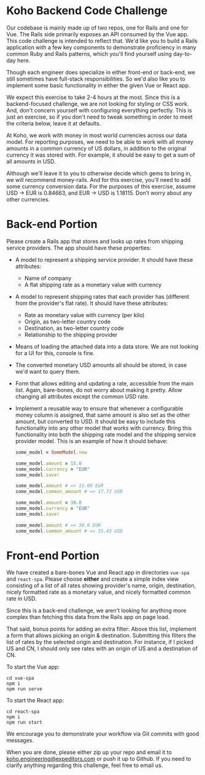 # Koho Backend Code Challenge

Our codebase is mainly made up of two repos, one for Rails and one for Vue. The Rails side primarily exposes an API consumed by the Vue app. This code challenge is intended to reflect that. We'd like you to build a Rails application with a few key components to demonstrate proficiency in many common Ruby and Rails patterns, which you'll find yourself using day-to-day here.

Though each engineer does specialize in either front-end or back-end, we still sometimes have full-stack responsibilities. So we'd also like you to implement some basic functionality in either the given Vue or React app.

We expect this exercise to take 2-4 hours at the most. Since this is a backend-focused challenge, we are not looking for styling or CSS work. And, don't concern yourself with configuring everything perfectly. This is just an exercise, so if you don't need to tweak something in order to meet the criteria below, leave it at defaults.

At Koho, we work with money in most world currencies across our data model. For reporting purposes, we need to be able to work with all money amounts in a common currency of US dollars, in addition to the original currency it was stored with. For example, it should be easy to get a sum of all amounts in USD.

Although we'll leave it to you to otherwise decide which gems to bring in, we will recommend money-rails. And for this exercise, you'll need to add some currency conversion data. For the purposes of this exercise, assume USD -> EUR is 0.84663, and EUR -> USD is 1.18115. Don’t worry about any other currencies.

# Back-end Portion

Please create a Rails app that stores and looks up rates from shipping service providers. The app should have these properties:

* A model to represent a shipping service provider. It should have these attributes:
  * Name of company
  * A flat shipping rate as a monetary value with currency

* A model to represent shipping rates that each provider has (different from the provider's flat rate). It should have these attributes:
  * Rate as monetary value with currency (per kilo)
  * Origin, as two-letter country code
  * Destination, as two-letter country code
  * Relationship to the shipping provider

* Means of loading the attached data into a data store. We are not looking for a UI for this, console is fine.
* The converted monetary USD amounts all should be stored, in case we'd want to query them.
* Form that allows editing and updating a rate, accessible from the main list. Again, bare-bones, do not worry about making it pretty.  Allow changing all attributes except the common USD rate.
* Implement a reusable way to ensure that whenever a configurable money column is assigned, that same amount is also set as the other amount, but converted to USD. It should be easy to include this functionality into any other model that works with currency. Bring this functionality into both the shipping rate model and the shipping service provider model. This is an example of how it should behave:

  ```ruby
  some_model = SomeModel.new

  some_model.amount = 15.0
  some_model.currency = "EUR"
  some_model.save!

  some_model.amount # => 15.00 EUR
  some_model.common_amount # => 17.72 USD

  some_model.amount = 30.0
  some_model.currency = "EUR"
  some_model.save!

  some_model.amount # => 30.0 EUR
  some_model.common_amount # => 35.43 USD
  ```

# Front-end Portion

We have created a bare-bones Vue and React app in directories `vue-spa` and `react-spa`. Please choose **either** and create a simple index view consisting of a list of all rates showing provider's name, origin, destination, nicely formatted rate as a monetary value, and nicely formatted common rate in USD.

Since this is a back-end challenge, we aren't looking for anything more complex than fetching this data from the Rails app on page load.

That said, bonus points for adding an extra filter: Above this list, implement a form that allows picking an origin & destination. Submitting this filters the list of rates by the selected origin and destination.  For instance, if I picked US and CN, I should only see rates with an origin of US and a destination of CN.

To start the Vue app:

```
cd vue-spa
npm i
npm run serve
```

To start the React app:

```
cd react-spa
npm i
npm run start
```

We encourage you to demonstrate your workflow via Git commits with good messages.

When you are done, please either zip up your repo and email it to koho.engineering@expeditors.com or push it up to Github. If you need to clarify anything regarding this challenge, feel free to email us.
